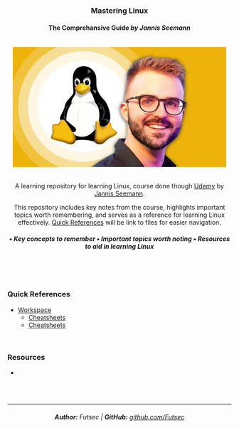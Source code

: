 <div align="center"> 
    <h3>Mastering Linux</h3>
    <h4>
        The Comprehansive Guide <em>by Jannis Seemann</em>
    </h4>
    <br>
    <a href="https://www.udemy.com/course/mastering-linux/">
        <img src="./assets/imgs/readme/course_img.jpg">
    </a>
    <br>
    <br>
    <p>
        A learning repository for learning Linux, course done though <a href="https://udemy.com">Udemy</a> by
        <a href="https://www.udemy.com/user/jannis-seemann-3/">Jannis Seemann</a>.
    </p>
    <p>
        This repository includes key notes from the course, highlights important topics worth remembering, 
        and serves as a reference for learning Linux effectively. <a href="#quick-references">Quick References</a>
        will be link to files for easier navigation.
    </p>
    <h6>
        <strong>▪️ Key concepts to remember ▪️ Important topics worth noting ▪️ Resources to aid in learning Linux</strong>
    </h6>
</div>

<br>
<br>

### Quick References 

- [Workspace](./workspace/)
    - [Cheatsheets](./workspace/cheatsheets/)
    - [Cheatsheets](./workspace/cheatsheets/)

<br>

### Resources

- 

<br>
<br>

---

<div align="center">
    <h6>
        <strong>Author:</strong> Futsec | 
        <strong>GitHub:</strong> <a href="https://github.com/Futsec">github.com/Futsec</a>
    </h6>
</div>

